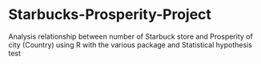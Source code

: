 # Starbucks-Prosperity-Project
Analysis relationship between number of Starbuck store and Prosperity of city (Country) using R with the  various package and Statistical hypothesis test
